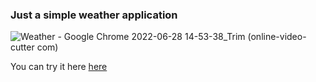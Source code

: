 ### Just a simple weather application

![Weather - Google Chrome 2022-06-28 14-53-38_Trim (online-video-cutter com)](https://user-images.githubusercontent.com/73027259/176173359-5a2b4cc7-1ef7-4ba9-ab7a-be4133a97b2e.gif)


You can try it here <a href="https://weather-lk4ruw694-ilyaozhereliev.vercel.app" target="_blank"/>here</a>


